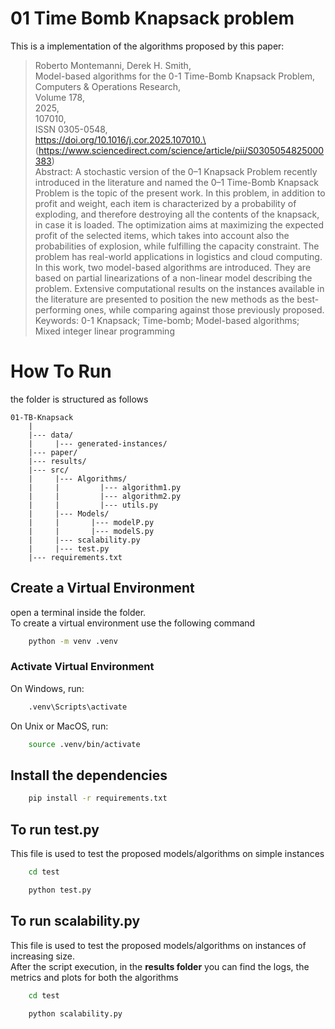 # 01 Time Bomb Knapsack problem
This is a implementation of the algorithms proposed by this paper:
>Roberto Montemanni, Derek H. Smith,\
Model-based algorithms for the 0-1 Time-Bomb Knapsack Problem,\
Computers & Operations Research,\
Volume 178,\
2025,\
107010,\
ISSN 0305-0548,\
https://doi.org/10.1016/j.cor.2025.107010.\
(https://www.sciencedirect.com/science/article/pii/S0305054825000383)\
Abstract: A stochastic version of the 0–1 Knapsack Problem recently introduced in the literature and named the 0–1 Time-Bomb Knapsack Problem is the topic of the present work. In this problem, in addition to profit and weight, each item is characterized by a probability of exploding, and therefore destroying all the contents of the knapsack, in case it is loaded. The optimization aims at maximizing the expected profit of the selected items, which takes into account also the probabilities of explosion, while fulfilling the capacity constraint. The problem has real-world applications in logistics and cloud computing. In this work, two model-based algorithms are introduced. They are based on partial linearizations of a non-linear model describing the problem. Extensive computational results on the instances available in the literature are presented to position the new methods as the best-performing ones, while comparing against those previously proposed.\
Keywords: 0-1 Knapsack; Time-bomb; Model-based algorithms; Mixed integer linear programming

# How To Run
the folder is structured as follows
```
01-TB-Knapsack
    |
    |--- data/
    |     |--- generated-instances/
    |--- paper/
    |--- results/
    |--- src/
    |     |--- Algorithms/
    |     |         |--- algorithm1.py 
    |     |         |--- algorithm2.py
    |     |         |--- utils.py
    |     |--- Models/
    |     |       |--- modelP.py
    |     |       |--- modelS.py
    |     |--- scalability.py
    |     |--- test.py
    |--- requirements.txt
```
## Create a Virtual Environment
open a terminal inside the folder.\
To create a virtual environment use the following command
```bash
    python -m venv .venv
```
### Activate Virtual Environment
On Windows, run:
```bash
    .venv\Scripts\activate
```

On Unix or MacOS, run:
```bash
    source .venv/bin/activate
```

## Install the dependencies
```bash
    pip install -r requirements.txt
```

## To run test.py
This file is used to test the proposed models/algorithms on simple instances
```bash
    cd test
```
```bash
    python test.py
```

## To run scalability.py
This file is used to test the proposed models/algorithms on instances of increasing size.\
After the script execution, in the **results folder** you can find the logs, the metrics and plots for both the algorithms
```bash
    cd test
```
```bash
    python scalability.py
```